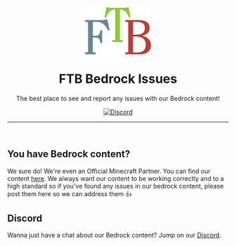 <p align="center"><a href="https://feed-the-beast.com/" ><img src="/.github/meta/assets/logo.png" width="150" /></a></p>

<h1 align="center" style="margin-top: 1rem;">FTB Bedrock Issues</h1>

<p  align="center">The best place to see and report any issues with our Bedrock content!</p>

<div  align="center">
<a href="https://ftb.team/discord"><img alt="Discord" src="https://img.shields.io/discord/372448486723158016"></a>
</div>

<hr><br>

## You have Bedrock content?

We sure do! We're even an Official Minecraft Partner. You can find our content [here](https://www.minecraft.net/en-us/marketplace/creator?name=ftb). We always want our content to be working correctly and to a high standard so if you've found any issues in our bedrock content, please post them here so we can address them :+1:

## Discord

Wanna just have a chat about our Bedrock content? Jump on our [Discord](https://ftb.team/discord).
